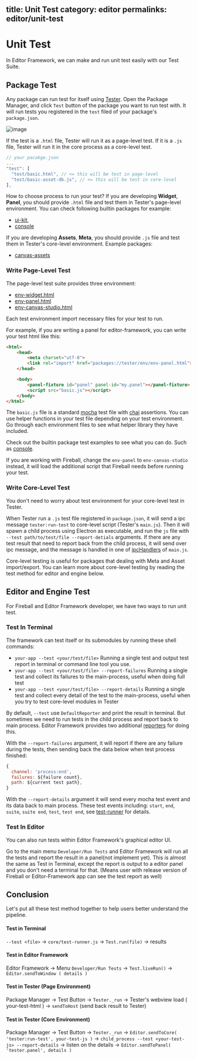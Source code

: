title: Unit Test
category: editor
permalinks: editor/unit-test
---

# Unit Test

In Editor Framework, we can make and run unit test easily with our Test Suite.

## Package Test

Any package can run test for itself using [Tester](https://github.com/fireball-packages/Tester). Open the Package Manager, and click `Test` button of the package you want to run test with. It will run tests you registered in the `test` filed of your package's `package.json`.

![image](https://cloud.githubusercontent.com/assets/344547/8370061/888597ee-1bf5-11e5-8132-b7ca4db4f4b6.png)

If the test is a `.html` file, Tester will run it as a page-level test. If it is a `.js` file, Tester will run it in the core process as a core-level test.

```js
// your pacakge.json
...
"test": [
  "test/basic.html", // <= this will be test in page-level
  "test/basic-asset-db.js", // <= this will be test in core-level
],
```

How to choose process to run your test? If you are developing **Widget**, **Panel**, you should provide `.html` file and test them in Tester's page-level environment. You can check following builtin packages for example:

- [ui-kit](https://github.com/fireball-packages/ui-kit),
- [console](https://github.com/fireball-packages/console)

If you are developing **Assets**, **Meta**, you should provide `.js` file and test them in Tester's core-level environment. Example packages:

- [canvas-assets](https://github.com/fireball-packages/canvas-assets)

### Write Page-Level Test

The page-level test suite provides three environment:
- [env-widget.html](https://github.com/fireball-packages/tester/blob/master/env/env-widget.html)
- [env-panel.html](https://github.com/fireball-packages/tester/blob/master/env/env-panel.html)
- [env-canvas-studio.html](https://github.com/fireball-packages/tester/blob/master/env/env-canvas-studio.html)

Each test environment import necessary files for your test to run.

For example, if you are writing a panel for editor-framework, you can write your test html like this:

```html
<html>
    <head>
        <meta charset="utf-8">
        <link rel="import" href="packages://tester/env/env-panel.html">
    </head>

    <body>
        <panel-fixture id="panel" panel-id="my.panel"></panel-fixture>
        <script src="basic.js"></script>
    </body>
</html>
```

The `basic.js` file is a standard [mocha](http://mochajs.org/#getting-started) test file with [chai](http://chaijs.com/) assertions. You can use helper functions in your test file depending on your test environment. Go through each environment files to see what helper library they have included.

Check out the builtin package test examples to see what you can do. Such as [console](https://github.com/fireball-packages/console/tree/master/test).

If you are working with Fireball, change the `env-panel` to `env-canvas-studio` instead, it will load the additional script that Fireball needs before running your test.

### Write Core-Level Test

You don't need to worry about test environment for your core-level test in Tester.

When Tester run a `.js` test file registered in `package.json`, it will send a ipc message `tester:run-test` to core-level script (Tester's `main.js`). Then it will spawn a child process using Electron as executable, and run the `js` file with `--test path/to/test/file --report-detials` arguments. If there are any test result that need to report back from the child process, it will send over ipc message, and the message is handled in one of [ipcHandlers](https://github.com/fireball-packages/tester/blob/master/main.js#L28-L63) of `main.js`.

Core-level testing is useful for packages that dealing with Meta and Asset import/export. You can learn more about core-level testing by reading the test method for editor and engine below.

## Editor and Engine Test

For Fireball and Editor Framework developer, we have two ways to run unit test.

### Test In Terminal

The framework can test itself or its submodules by running these shell commands:

- `your-app --test <your/test/file>` Running a single test and output test report in terminal or command line tool you use.
- `your-app --test <your/test/file> --report-failures` Running a single test and collect its failures to the main-process, useful when doing full test
- `your-app --test <your/test/file> --report-details` Running a single test and collect every detail of the test to the main-process, useful when you try to test core-level modules in Tester

By default, `--test` use `DefaultReporter` and print the result in terminal. But sometimes we need to run tests in the child process and report back to main process. Editor Framework provides two additional [reporters](https://github.com/mochajs/mocha/wiki/Third-party-reporters) for doing this.

With the `--report-failures` argument, it will report if there are any failure during the tests, then sending back the data below when test process finished:
```js
{
  channel: 'process:end',
  failures: ${failure count},
  path: ${current test path},
}
```

With the `--report-details` argument it will send every mocha test event and its data back to main process. These test events including: `start`, `end`, `suite`, `suite end`, `test`, `test end`, see [test-runner](https://github.com/fireball-x/editor-framework/blob/master/core/test-runner.js#L183-L244) for details.

### Test In Editor

You can also run tests within Editor Framework's graphical editor UI.

Go to the main menu `Developer/Run Tests` and Editor Framework will run all the tests and report the result in a panel(not implement yet). This is almost the same as Test in Terminal, except the report is output to a editor panel and you don't need a terminal for that. (Means user with release version of Fireball or Editor-Framework app can see the test report as well)


## Conclusion

Let's put all these test method together to help users better understand the pipeline.

#### Test in Terminal

`--test <file>` -> `core/test-runner.js` -> `Test.run(file)` -> results

#### Test in Editor Framework

Editor Framework -> Menu `Developer/Run Tests` -> `Test.liveRun()` -> `Editor.sendToWindow ( details )`

#### Test in Tester (Page Environment)

Package Manager -> Test Button -> `Tester._run` -> Tester's webview load ( your-test-html ) -> `sendToHost` (send back result to Tester)

#### Test in Tester (Core Environment)

Package Manager -> Test Button -> `Tester._run` -> `Editor.sendToCore( 'tester:run-test', your-test-js )` -> `child_process --test <your-test-js> --report-details` -> listen on the details -> `Editor.sendToPanel( 'tester.panel', details )`
